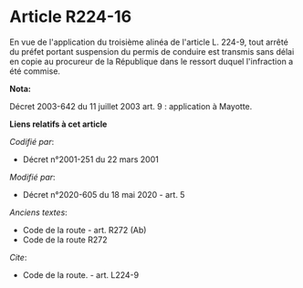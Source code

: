 # Article R224-16

En vue de l'application du troisième alinéa de l'article L. 224-9, tout arrêté du préfet portant suspension du permis de
conduire est transmis sans délai en copie au procureur de la République dans le ressort duquel l'infraction a été commise.

**Nota:**

Décret 2003-642 du 11 juillet 2003 art. 9 : application à Mayotte.

**Liens relatifs à cet article**

_Codifié par_:

  - Décret n°2001-251 du 22 mars 2001

_Modifié par_:

  - Décret n°2020-605 du 18 mai 2020 - art. 5

_Anciens textes_:

  - Code de la route - art. R272 (Ab)
  - Code de la route R272

_Cite_:

  - Code de la route. - art. L224-9
